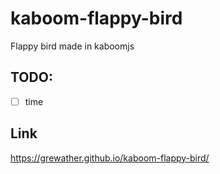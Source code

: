 # kaboom-flappy-bird
Flappy bird made in kaboomjs
## TODO:
- [ ] time 
## Link
https://grewather.github.io/kaboom-flappy-bird/
